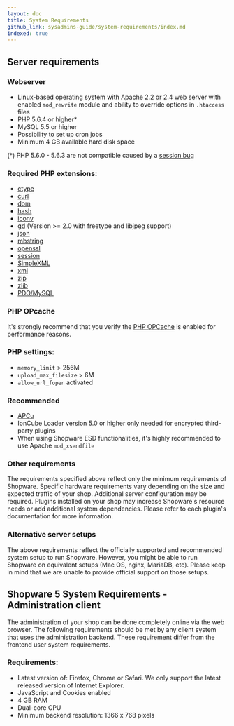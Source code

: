 ```yaml
---
layout: doc
title: System Requirements
github_link: sysadmins-guide/system-requirements/index.md
indexed: true
---
```

## Server requirements

### Webserver 

- Linux-based operating system with Apache 2.2 or 2.4 web server with enabled  `mod_rewrite` module and ability to override options in `.htaccess` files
- PHP 5.6.4 or higher*
- MySQL 5.5 or higher
- Possibility to set up cron jobs
- Minimum 4 GB available hard disk space

 (\*) PHP 5.6.0 - 5.6.3 are not compatible caused by a [session bug](https://bugs.php.net/bug.php?id=68331)

### Required PHP extensions:

-   <a href="http://php.net/manual/en/book.ctype.php" target="_blank">ctype</a>
-   <a href="http://php.net/manual/en/book.curl.php" target="_blank">curl</a>
-   <a href="http://php.net/manual/en/book.dom.php" target="_blank">dom</a>
-   <a href="http://php.net/manual/en/book.hash.php" target="_blank">hash</a>
-   <a href="http://php.net/manual/en/book.iconv.php" target="_blank">iconv</a>
-   <a href="http://php.net/manual/en/book.image.php" target="_blank">gd</a> (Version >= 2.0 with freetype and libjpeg support)
-   <a href="http://php.net/manual/en/book.json.php" target="_blank">json</a>
-   <a href="http://php.net/manual/en/book.mbstring.php" target="_blank">mbstring</a>
-   <a href="http://php.net/manual/en/book.openssl.php" target="_blank">openssl</a>
-   <a href="http://php.net/manual/en/book.session.php" target="_blank">session</a>
-   <a href="http://php.net/manual/en/book.simplexml.php" target="_blank">SimpleXML</a>
-   <a href="http://php.net/manual/en/book.xml.php" target="_blank">xml</a>
-   <a href="http://php.net/manual/en/book.zip.php" target="_blank">zip</a>
-   <a href="http://php.net/manual/en/book.zlib.php" target="_blank">zlib</a>
-   <a href="http://php.net/manual/en/ref.pdo-mysql.php" target="_blank">PDO/MySQL</a>

### PHP OPcache

It's strongly recommend that you verify the <a href="https://secure.php.net/manual/en/book.opcache.php" target="_blank">PHP OPCache</a> is enabled for performance reasons.

### PHP settings:

- `memory_limit` > 256M
- `upload_max_filesize` > 6M
- `allow_url_fopen` activated

### Recommended
 
- <a href="https://secure.php.net/manual/en/book.apcu.php" target="_blank">APCu</a> 
- IonCube Loader version 5.0 or higher only needed for encrypted third-party plugins
- When using Shopware ESD functionalities, it's highly recommended to use Apache `mod_xsendfile`

### Other requirements

The requirements specified above reflect only the minimum requirements of Shopware. Specific hardware requirements vary depending on the size and expected traffic of your shop. Additional server configuration may be required. Plugins installed on your shop may increase Shopware's resource needs or add additional system dependencies. Please refer to each plugin's documentation for more information.

### Alternative server setups

The above requirements reflect the officially supported and recommended system setup to run Shopware. However, you might be able to run Shopware on equivalent setups (Mac OS, nginx, MariaDB, etc). Please keep in mind that we are unable to provide official support on those setups.


## Shopware 5 System Requirements - Administration client

The administration of your shop can be done completely online via the web browser. The following requirements should be met by any client system that uses the administration backend. These requirement differ from the frontend user system requirements.

### Requirements:

- Latest version of: Firefox, Chrome or Safari. We only support the latest released version of Internet Explorer.
- JavaScript and Cookies enabled
- 4 GB RAM
- Dual-core CPU
- Minimum backend resolution:  1366 x 768 pixels

